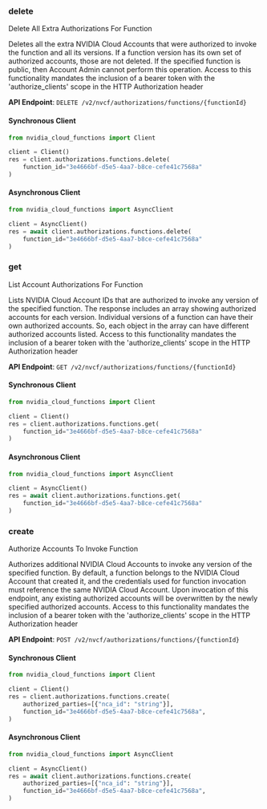 
### delete <a name="delete"></a>
Delete All Extra Authorizations For Function

Deletes all the extra NVIDIA Cloud Accounts that were authorized to invoke the  function and all its versions. If a function version has its own set of  authorized accounts, those are not deleted. If the specified function is  public, then Account Admin cannot perform this operation. Access to this functionality mandates the inclusion of a bearer token with the  'authorize_clients' scope in the HTTP Authorization header 

**API Endpoint**: `DELETE /v2/nvcf/authorizations/functions/{functionId}`

#### Synchronous Client

```python
from nvidia_cloud_functions import Client

client = Client()
res = client.authorizations.functions.delete(
    function_id="3e4666bf-d5e5-4aa7-b8ce-cefe41c7568a"
)
```

#### Asynchronous Client

```python
from nvidia_cloud_functions import AsyncClient

client = AsyncClient()
res = await client.authorizations.functions.delete(
    function_id="3e4666bf-d5e5-4aa7-b8ce-cefe41c7568a"
)
```

### get <a name="get"></a>
List Account Authorizations For Function

Lists NVIDIA Cloud Account IDs that are authorized to invoke any version of the  specified function. The response includes an array showing authorized accounts  for each version. Individual versions of a function can have their own  authorized accounts. So, each object in the array can have different  authorized accounts listed. Access to this functionality mandates the inclusion of a bearer token with the  'authorize_clients' scope in the HTTP Authorization header 

**API Endpoint**: `GET /v2/nvcf/authorizations/functions/{functionId}`

#### Synchronous Client

```python
from nvidia_cloud_functions import Client

client = Client()
res = client.authorizations.functions.get(
    function_id="3e4666bf-d5e5-4aa7-b8ce-cefe41c7568a"
)
```

#### Asynchronous Client

```python
from nvidia_cloud_functions import AsyncClient

client = AsyncClient()
res = await client.authorizations.functions.get(
    function_id="3e4666bf-d5e5-4aa7-b8ce-cefe41c7568a"
)
```

### create <a name="create"></a>
Authorize Accounts To Invoke Function

Authorizes additional NVIDIA Cloud Accounts to invoke any version of the  specified function. By default, a function belongs to the NVIDIA Cloud Account  that created it, and the credentials used for function invocation must  reference the same NVIDIA Cloud Account. Upon invocation of this endpoint, any  existing authorized accounts will be overwritten by the newly specified  authorized accounts. Access to this functionality mandates the inclusion of a bearer token with the  'authorize_clients' scope in the HTTP Authorization header 

**API Endpoint**: `POST /v2/nvcf/authorizations/functions/{functionId}`

#### Synchronous Client

```python
from nvidia_cloud_functions import Client

client = Client()
res = client.authorizations.functions.create(
    authorized_parties=[{"nca_id": "string"}],
    function_id="3e4666bf-d5e5-4aa7-b8ce-cefe41c7568a",
)
```

#### Asynchronous Client

```python
from nvidia_cloud_functions import AsyncClient

client = AsyncClient()
res = await client.authorizations.functions.create(
    authorized_parties=[{"nca_id": "string"}],
    function_id="3e4666bf-d5e5-4aa7-b8ce-cefe41c7568a",
)
```
